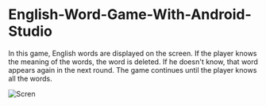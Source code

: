 # English-Word-Game-With-Android-Studio
In this game, English words are displayed on the screen. If the player knows the meaning of the words, the word is deleted. If he doesn't know, that word appears again in the next round. The game continues until the player knows all the words.

 ![Scren](https://github.com/rukiyecanli1/English-Word-Game-With-Android-Studio/assets/55897506/1c767f7d-df55-414c-9735-a8651c055206)

